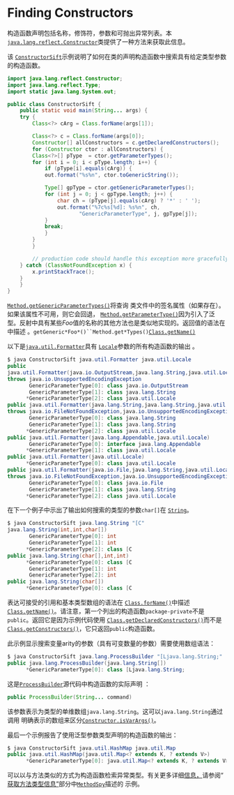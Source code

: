 # Finding Constructors

构造函数声明包括名称，修饰符，参数和可抛出异常列表。本 [`java.lang.reflect.Constructor`](https://docs.oracle.com/javase/8/docs/api/java/lang/reflect/Constructor.html)类提供了一种方法来获取此信息。

该 [`ConstructorSift`](example/ConstructorSift.java)示例说明了如何在类的声明构造函数中搜索具有给定类型参数的构造函数。

```java
import java.lang.reflect.Constructor;
import java.lang.reflect.Type;
import static java.lang.System.out;

public class ConstructorSift {
    public static void main(String... args) {
	try {
	    Class<?> cArg = Class.forName(args[1]);

	    Class<?> c = Class.forName(args[0]);
	    Constructor[] allConstructors = c.getDeclaredConstructors();
	    for (Constructor ctor : allConstructors) {
		Class<?>[] pType  = ctor.getParameterTypes();
		for (int i = 0; i < pType.length; i++) {
		    if (pType[i].equals(cArg)) {
			out.format("%s%n", ctor.toGenericString());

			Type[] gpType = ctor.getGenericParameterTypes();
			for (int j = 0; j < gpType.length; j++) {
			    char ch = (pType[j].equals(cArg) ? '*' : ' ');
			    out.format("%7c%s[%d]: %s%n", ch,
				       "GenericParameterType", j, gpType[j]);
			}
			break;
		    }
		}
	    }

        // production code should handle this exception more gracefully
	} catch (ClassNotFoundException x) {
	    x.printStackTrace();
	}
    }
}
```

[`Method.getGenericParameterTypes()`](https://docs.oracle.com/javase/8/docs/api/java/lang/reflect/Method.html#getGenericParameterTypes--)将查询 类文件中的签名属性（如果存在）。如果该属性不可用，则它会回退， [`Method.getParameterType()`](https://docs.oracle.com/javase/8/docs/api/java/lang/reflect/Method.html#getParameterType--)因为引入了泛型。反射中具有某些*Foo*值的名称的其他方法也是类似地实现的。返回值的语法在中描述 。`getGeneric*Foo*()``Method.get*Types()`[`Class.getName()`](https://docs.oracle.com/javase/8/docs/api/java/lang/Class.html#getName--)

以下是[`java.util.Formatter`](https://docs.oracle.com/javase/8/docs/api/java/util/Formatter.html)具有 [`Locale`](https://docs.oracle.com/javase/8/docs/api/java/util/Locale.html)参数的所有构造函数的输出 。

```java
$ java ConstructorSift java.util.Formatter java.util.Locale
public
java.util.Formatter(java.io.OutputStream,java.lang.String,java.util.Locale)
throws java.io.UnsupportedEncodingException
       GenericParameterType[0]: class java.io.OutputStream
       GenericParameterType[1]: class java.lang.String
      *GenericParameterType[2]: class java.util.Locale
public java.util.Formatter(java.lang.String,java.lang.String,java.util.Locale)
throws java.io.FileNotFoundException,java.io.UnsupportedEncodingException
       GenericParameterType[0]: class java.lang.String
       GenericParameterType[1]: class java.lang.String
      *GenericParameterType[2]: class java.util.Locale
public java.util.Formatter(java.lang.Appendable,java.util.Locale)
       GenericParameterType[0]: interface java.lang.Appendable
      *GenericParameterType[1]: class java.util.Locale
public java.util.Formatter(java.util.Locale)
      *GenericParameterType[0]: class java.util.Locale
public java.util.Formatter(java.io.File,java.lang.String,java.util.Locale)
throws java.io.FileNotFoundException,java.io.UnsupportedEncodingException
       GenericParameterType[0]: class java.io.File
       GenericParameterType[1]: class java.lang.String
      *GenericParameterType[2]: class java.util.Locale
```

在下一个例子中示出了输出如何搜索的类型的参数`char[]`在 [`String`](https://docs.oracle.com/javase/8/docs/api/java/lang/String.html)。

```java
$ java ConstructorSift java.lang.String "[C"
java.lang.String(int,int,char[])
       GenericParameterType[0]: int
       GenericParameterType[1]: int
      *GenericParameterType[2]: class [C
public java.lang.String(char[],int,int)
      *GenericParameterType[0]: class [C
       GenericParameterType[1]: int
       GenericParameterType[2]: int
public java.lang.String(char[])
      *GenericParameterType[0]: class [C
```

表达可接受的引用和基本类型数组的语法在 [`Class.forName()`](https://docs.oracle.com/javase/8/docs/api/java/lang/Class.html#forName-java.lang.String-)中描述 [`Class.getName()`](https://docs.oracle.com/javase/8/docs/api/java/lang/Class.html#getName--)。请注意，第一个列出的构造函数`package-private`不是`public`。返回它是因为示例代码使用 [`Class.getDeclaredConstructors()`](https://docs.oracle.com/javase/8/docs/api/java/lang/Class.html#getDeclaredConstructors--)而不是[`Class.getConstructors()`](https://docs.oracle.com/javase/8/docs/api/java/lang/Class.html#getConstructors--)，它只返回`public`构造函数。

此示例显示搜索变量arity的参数（具有可变数量的参数）需要使用数组语法：

```java
$ java ConstructorSift java.lang.ProcessBuilder "[Ljava.lang.String;"
public java.lang.ProcessBuilder(java.lang.String[])
      *GenericParameterType[0]: class [Ljava.lang.String;
```

这是[`ProcessBuilder`](https://docs.oracle.com/javase/8/docs/api/java/lang/ProcessBuilder.html#ProcessBuilder-java.lang.String...-)源代码中构造函数的实际声明 ：

```java
public ProcessBuilder(String... command)
```

该参数表示为类型的单维数组`java.lang.String`。这可以`java.lang.String`通过调用 明确表示的数组来区分[`Constructor.isVarArgs()`](https://docs.oracle.com/javase/8/docs/api/java/lang/reflect/Constructor.html#isVarArgs--)。

最后一个示例报告了使用泛型参数类型声明的构造函数的输出：

```java
$ java ConstructorSift java.util.HashMap java.util.Map
public java.util.HashMap(java.util.Map<? extends K, ? extends V>)
      *GenericParameterType[0]: java.util.Map<? extends K, ? extends V>
```

可以以与方法类似的方式为构造函数检索异常类型。有关更多详细[信息，](methodType.html)请参阅“ [获取方法类型信息”](methodType.html)部分中[`MethodSpy`](example/MethodSpy.java)描述的 示例。